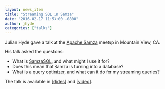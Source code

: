 ```yaml
---
layout: news_item
title: "Streaming SQL in Samza"
date: "2016-02-17 11:53:00 -0800"
author: jhyde
categories: ["talks"]
---
```

<!--
{% comment %}
Licensed to the Apache Software Foundation (ASF) under one or more
contributor license agreements.  See the NOTICE file distributed with
this work for additional information regarding copyright ownership.
The ASF licenses this file to you under the Apache License, Version 2.0
(the "License"); you may not use this file except in compliance with
the License.  You may obtain a copy of the License at

http://www.apache.org/licenses/LICENSE-2.0

Unless required by applicable law or agreed to in writing, software
distributed under the License is distributed on an "AS IS" BASIS,
WITHOUT WARRANTIES OR CONDITIONS OF ANY KIND, either express or implied.
See the License for the specific language governing permissions and
limitations under the License.
{% endcomment %}
-->

Julian Hyde gave a talk at the [Apache Samza](http://samza.apache.org/)
meetup in Mountain View, CA.

His talk asked the questions:

* What is [SamzaSQL](https://github.com/milinda/samza-sql),
  and what might I use it for?
* Does this mean that Samza is turning into a database?
* What is a query optimizer, and what can it do for my streaming queries?

The talk is available in
[[slides](http://www.slideshare.net/julianhyde/streaming-sql)]
and
[[video](http://www.ustream.tv/recorded/83322450#to00:55:48)].
